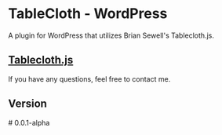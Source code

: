 TableCloth - WordPress
==========================================

A plugin for WordPress that utilizes Brian Sewell's Tablecloth.js.

## [Tablecloth.js][tablecloth] ##

If you have any questions, feel free to contact me.

## Version ##

\# 0.0.1-alpha

[tablecloth]: https://github.com/bwsewell/tablecloth